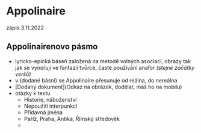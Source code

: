 # Appolinaire

zápis 3.11.2022

## Appolinairenovo pásmo

- lyricko-epická báseň založená na metodě volných asociací, obrazy tak jak se vynořují ve fantazii tvůrce, časté používání anafor *(stejné začátky veršů)*
- v (dodané básni) se Appolinaire přesunuje od reálna, do nereálna
- [Dodaný dokument](Odkaz na obrázek, dodělat, máš ho na mobilu)
- otázky k textu
  - Historie, náboženství
  - Nepoužití interpunkcí
  - Přídavná jména
  - Paříž, Praha, Antika, Římský středověk
  - 

